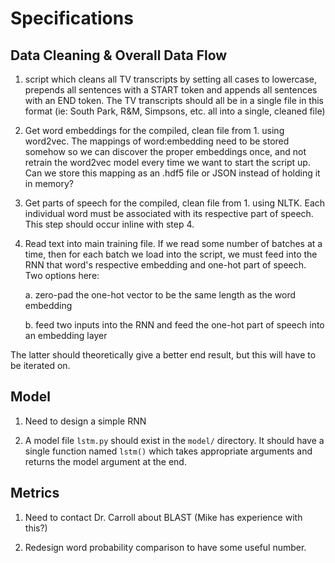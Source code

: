 # Specifications

## Data Cleaning & Overall Data Flow
1. script which cleans all TV transcripts by setting all cases to lowercase, prepends all
sentences with a START token and appends all sentences with an END token.  The TV transcripts
should all be in a single file in this format (ie: South Park, R&M, Simpsons, etc. all into
a single, cleaned file)

2. Get word embeddings for the compiled, clean file from 1. using word2vec.  The mappings of 
word:embedding need to be stored somehow so we can discover the proper embeddings once,
and not retrain the word2vec model every time we want to start the script up.  Can we store
this mapping as an .hdf5 file or JSON instead of holding it in memory?

3. Get parts of speech for the compiled, clean file from 1. using NLTK.  Each individual word
must be associated with its respective part of speech.  This step should occur inline with step 4.

4. Read text into main training file.  If we read some number of batches at a time, then for each
batch we load into the script, we must feed into the RNN that word's respective embedding and
one-hot part of speech.  Two options here:

    a. zero-pad the one-hot vector to be the same length as the word embedding

    b. feed two inputs into the RNN and feed the one-hot part of speech into an embedding layer

The latter should theoretically give a better end result, but this will have to be iterated on.

## Model
1. Need to design a simple RNN

2. A model file `lstm.py` should exist in the `model/` directory.  It should have a single function
named `lstm()` which takes appropriate arguments and returns the model argument at the end. 

## Metrics
1. Need to contact Dr. Carroll about BLAST (Mike has experience with this?)

2. Redesign word probability comparison to have some useful number.
